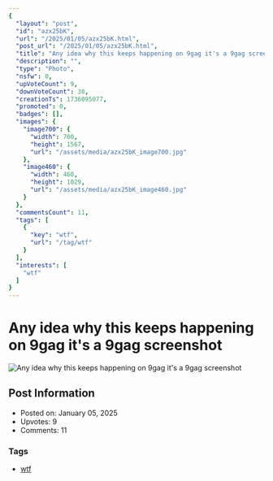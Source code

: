 ```yaml
---
{
  "layout": "post",
  "id": "azx25bK",
  "url": "/2025/01/05/azx25bK.html",
  "post_url": "/2025/01/05/azx25bK.html",
  "title": "Any idea why this keeps happening on 9gag it's a 9gag screenshot",
  "description": "",
  "type": "Photo",
  "nsfw": 0,
  "upVoteCount": 9,
  "downVoteCount": 30,
  "creationTs": 1736095077,
  "promoted": 0,
  "badges": [],
  "images": {
    "image700": {
      "width": 700,
      "height": 1567,
      "url": "/assets/media/azx25bK_image700.jpg"
    },
    "image460": {
      "width": 460,
      "height": 1029,
      "url": "/assets/media/azx25bK_image460.jpg"
    }
  },
  "commentsCount": 11,
  "tags": [
    {
      "key": "wtf",
      "url": "/tag/wtf"
    }
  ],
  "interests": [
    "wtf"
  ]
}
---
```


# Any idea why this keeps happening on 9gag it's a 9gag screenshot

![Any idea why this keeps happening on 9gag it's a 9gag screenshot](/assets/media/azx25bK_image700.jpg)

## Post Information

- Posted on: January 05, 2025
- Upvotes: 9
- Comments: 11

### Tags

- [wtf](/tag/wtf)
